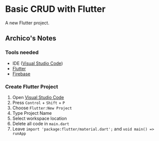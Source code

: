 # Basic CRUD with Flutter

A new Flutter project.

## Archico's Notes

### Tools needed

- IDE ([Visual Studio Code](https://code.visualstudio.com/docs))
- [Flutter](https://docs.flutter.dev/)
- [Firebase](https://firebase.google.com/)

### Create Flutter Project

1. Open [Visual Studio Code](https://code.visualstudio.com/Download)
2. Press `Control` + `Shift` + `P`
3. Choose `Flutter:New Project`
4. Type Project Name
5. Select workspace location
6. Delete all code in `main.dart`
7. Leave `import 'package:flutter/material.dart';` and `void main() => runApp`